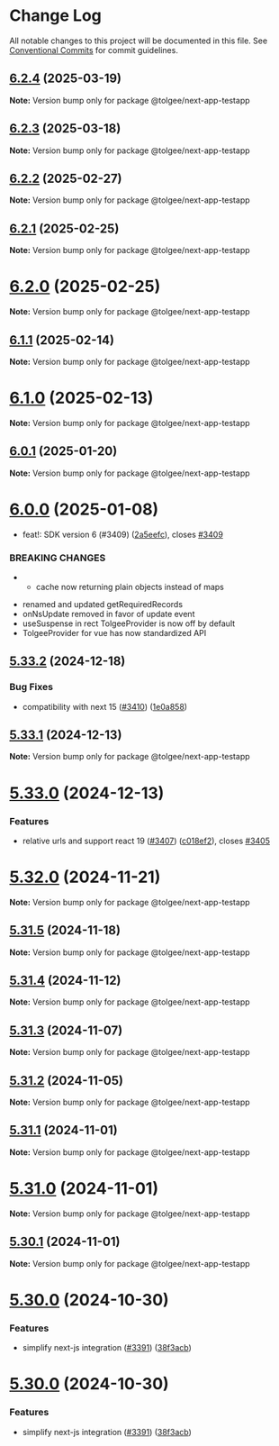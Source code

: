 # Change Log

All notable changes to this project will be documented in this file.
See [Conventional Commits](https://conventionalcommits.org) for commit guidelines.

## [6.2.4](https://github.com/tolgee/tolgee-js/compare/v6.2.3...v6.2.4) (2025-03-19)

**Note:** Version bump only for package @tolgee/next-app-testapp





## [6.2.3](https://github.com/tolgee/tolgee-js/compare/v6.2.2...v6.2.3) (2025-03-18)

**Note:** Version bump only for package @tolgee/next-app-testapp





## [6.2.2](https://github.com/tolgee/tolgee-js/compare/v6.2.1...v6.2.2) (2025-02-27)

**Note:** Version bump only for package @tolgee/next-app-testapp





## [6.2.1](https://github.com/tolgee/tolgee-js/compare/v6.2.0...v6.2.1) (2025-02-25)

**Note:** Version bump only for package @tolgee/next-app-testapp





# [6.2.0](https://github.com/tolgee/tolgee-js/compare/v6.1.1...v6.2.0) (2025-02-25)

**Note:** Version bump only for package @tolgee/next-app-testapp





## [6.1.1](https://github.com/tolgee/tolgee-js/compare/v6.1.0...v6.1.1) (2025-02-14)

**Note:** Version bump only for package @tolgee/next-app-testapp





# [6.1.0](https://github.com/tolgee/tolgee-js/compare/v6.0.1...v6.1.0) (2025-02-13)

**Note:** Version bump only for package @tolgee/next-app-testapp





## [6.0.1](https://github.com/tolgee/tolgee-js/compare/v6.0.0...v6.0.1) (2025-01-20)

**Note:** Version bump only for package @tolgee/next-app-testapp





# [6.0.0](https://github.com/tolgee/tolgee-js/compare/v5.33.2...v6.0.0) (2025-01-08)


* feat!: SDK version 6 (#3409) ([2a5eefc](https://github.com/tolgee/tolgee-js/commit/2a5eefcc84ee51f685ae06846d2079218c4e6fb2)), closes [#3409](https://github.com/tolgee/tolgee-js/issues/3409)


### BREAKING CHANGES

* - cache now returning plain objects instead of maps
- renamed and updated getRequiredRecords
- onNsUpdate removed in favor of update event
- useSuspense in rect TolgeeProvider is now off by default
- TolgeeProvider for vue has now standardized API





## [5.33.2](https://github.com/tolgee/tolgee-js/compare/v5.33.1...v5.33.2) (2024-12-18)


### Bug Fixes

* compatibility with next 15 ([#3410](https://github.com/tolgee/tolgee-js/issues/3410)) ([1e0a858](https://github.com/tolgee/tolgee-js/commit/1e0a8582dea1e4f5c178ff5104be5ff7251b98db))





## [5.33.1](https://github.com/tolgee/tolgee-js/compare/v5.33.0...v5.33.1) (2024-12-13)

**Note:** Version bump only for package @tolgee/next-app-testapp





# [5.33.0](https://github.com/tolgee/tolgee-js/compare/v5.32.0...v5.33.0) (2024-12-13)


### Features

* relative urls and support react 19 ([#3407](https://github.com/tolgee/tolgee-js/issues/3407)) ([c018ef2](https://github.com/tolgee/tolgee-js/commit/c018ef2669bfca32208a8307b5b6521b50d0a15c)), closes [#3405](https://github.com/tolgee/tolgee-js/issues/3405)





# [5.32.0](https://github.com/tolgee/tolgee-js/compare/v5.31.5...v5.32.0) (2024-11-21)

**Note:** Version bump only for package @tolgee/next-app-testapp





## [5.31.5](https://github.com/tolgee/tolgee-js/compare/v5.31.4...v5.31.5) (2024-11-18)

**Note:** Version bump only for package @tolgee/next-app-testapp





## [5.31.4](https://github.com/tolgee/tolgee-js/compare/v5.31.3...v5.31.4) (2024-11-12)

**Note:** Version bump only for package @tolgee/next-app-testapp





## [5.31.3](https://github.com/tolgee/tolgee-js/compare/v5.31.2...v5.31.3) (2024-11-07)

**Note:** Version bump only for package @tolgee/next-app-testapp





## [5.31.2](https://github.com/tolgee/tolgee-js/compare/v5.31.1...v5.31.2) (2024-11-05)

**Note:** Version bump only for package @tolgee/next-app-testapp





## [5.31.1](https://github.com/tolgee/tolgee-js/compare/v5.31.0...v5.31.1) (2024-11-01)

**Note:** Version bump only for package @tolgee/next-app-testapp





# [5.31.0](https://github.com/tolgee/tolgee-js/compare/v5.30.1...v5.31.0) (2024-11-01)

**Note:** Version bump only for package @tolgee/next-app-testapp





## [5.30.1](https://github.com/tolgee/tolgee-js/compare/v5.30.0...v5.30.1) (2024-11-01)

**Note:** Version bump only for package @tolgee/next-app-testapp





# [5.30.0](https://github.com/tolgee/tolgee-js/compare/v5.29.5...v5.30.0) (2024-10-30)


### Features

* simplify next-js integration ([#3391](https://github.com/tolgee/tolgee-js/issues/3391)) ([38f3acb](https://github.com/tolgee/tolgee-js/commit/38f3acbd85bbffe24fef6c27698ce3b1bc89d49f))





# [5.30.0](https://github.com/tolgee/tolgee-js/compare/v5.29.5...v5.30.0) (2024-10-30)


### Features

* simplify next-js integration ([#3391](https://github.com/tolgee/tolgee-js/issues/3391)) ([38f3acb](https://github.com/tolgee/tolgee-js/commit/38f3acbd85bbffe24fef6c27698ce3b1bc89d49f))
